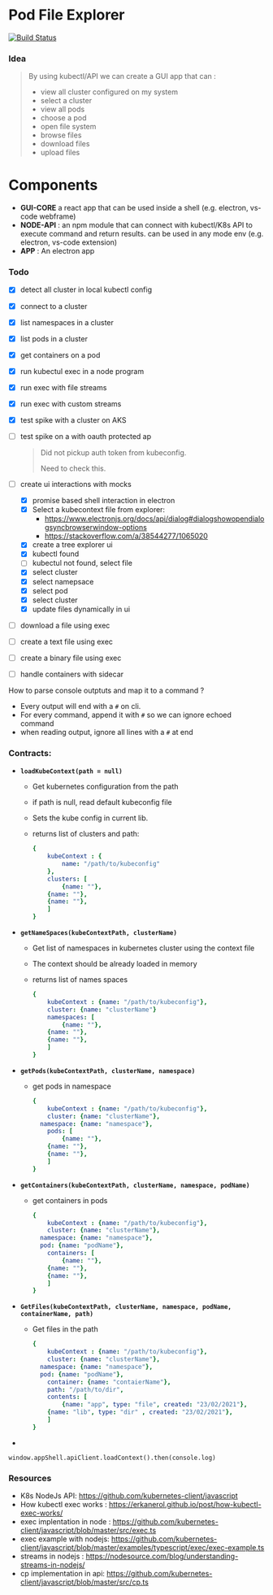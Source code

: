 # Pod File Explorer

[![Build Status](https://dev.azure.com/nishantsingh870743/PodFx/_apis/build/status/nishants.podfx?branchName=master)](https://dev.azure.com/nishantsingh870743/PodFx/_build/latest?definitionId=3&branchName=master)

### Idea

> By using kubectl/API we can create a GUI app that can : 
>
> - view all cluster configured on my system
> - select a cluster
> - view all pods
> - choose a pod
> - open file system 
> - browse files
> - download files
> - upload files



# Components

- **GUI-CORE**  a react app that can be used inside a shell (e.g. electron, vs-code webframe)
- **NODE-API** : an npm module that can connect with kubectl/K8s API to execute command and return results. can be used in any mode env (e.g. electron, vs-code extension)
- **APP** : An electron app 



### Todo 

- [x] detect all cluster in local kubectl config

- [x] connect to a cluster

- [x] list namespaces in a cluster 

- [x] list pods in a cluster

- [x] get containers on a pod

- [x] run kubectul exec in a node program

- [x] run exec with file streams

- [x] run exec with custom streams

- [x] test spike with a cluster on AKS

- [ ] test spike on a with oauth protected ap

  > Did not pickup auth token from kubeconfig.
  >
  > Need to check this.

- [ ] create ui interactions with mocks

  - [x] promise based shell interaction in electron
  - [x] Select a kubecontext file from explorer:
    - https://www.electronjs.org/docs/api/dialog#dialogshowopendialogsyncbrowserwindow-options
    - https://stackoverflow.com/a/38544277/1065020
  - [x] create a tree explorer ui
  - [x] kubectl found
  - [ ] kubectul not found, select file
  - [x] select cluster
  - [x] select namepsace
  - [x] select pod
  - [x] select cluster
  - [x] update files dynamically in ui

- [ ] download a file using exec

- [ ] create a text file using exec

- [ ] create a binary file using exec

- [ ] handle containers with sidecar



How to parse console outptuts and map it to a command ? 

- Every output will end with a `#` on cli.
- For every command, append it with `#` so we can ignore echoed command
- when reading output, ignore all lines with a `#` at end



### Contracts: 

- **`loadKubeContext(path = null)`**

  - Get kubernetes configuration from the path

  - if path is null, read default kubeconfig file

  - Sets the kube config in current lib.

  - returns  list of clusters and path: 

    ```yaml
    {
    	kubeContext : {
    		name: "/path/to/kubeconfig"
    	},
    	clusters: [
    		{name: ""},
        {name: ""},
        {name: ""},
    	]
    }
    ```

    

- **`getNameSpaces(kubeContextPath, clusterName)`**

  - Get list of namespaces in kubernetes cluster using the context file

  - The context should be already loaded in memory

  - returns list of names spaces

    ```yaml
    {
    	kubeContext : {name: "/path/to/kubeconfig"},
    	cluster: {name: "clusterName"}
    	namespaces: [
    		{name: ""},
        {name: ""},
        {name: ""},
    	]
    }
    ```

- **`getPods(kubeContextPath, clusterName, namespace)`**

  - get pods in namespace

    ```yaml
    {
    	kubeContext : {name: "/path/to/kubeconfig"},
    	cluster: {name: "clusterName"},
      namespace: {name: "namespace"},
    	pods: [
    		{name: ""},
        {name: ""},
        {name: ""},
    	]
    }
    ```

- **`getContainers(kubeContextPath, clusterName, namespace, podName)`**

  - get containers in pods

    ```yaml
    {
    	kubeContext : {name: "/path/to/kubeconfig"},
    	cluster: {name: "clusterName"},
      namespace: {name: "namespace"},
      pod: {name: "podName"},
    	containers: [
    		{name: ""},
        {name: ""},
        {name: ""},
    	]
    }
    ```

- **`GetFiles(kubeContextPath, clusterName, namespace, podName, containerName, path)`**

  - Get files in the path

    ```yaml
    {
    	kubeContext : {name: "/path/to/kubeconfig"},
    	cluster: {name: "clusterName"},
      namespace: {name: "namespace"},
      pod: {name: "podName"},
    	container: {name: "contaierName"},
    	path: "/path/to/dir",
    	contents: [
    		{name: "app", type: "file", created: "23/02/2021"},
        {name: "lib", type: "dir" , created: "23/02/2021"},
    	]
    }
    ```

    

  

- 

  ```
  window.appShell.apiClient.loadContext().then(console.log)
  ```

  

### Resources

- K8s NodeJs API: https://github.com/kubernetes-client/javascript
- How kubectl exec works : https://erkanerol.github.io/post/how-kubectl-exec-works/
- exec implentation in node : https://github.com/kubernetes-client/javascript/blob/master/src/exec.ts
- exec example with nodejs: https://github.com/kubernetes-client/javascript/blob/master/examples/typescript/exec/exec-example.ts
- streams in nodejs : https://nodesource.com/blog/understanding-streams-in-nodejs/
- cp implementation in api: https://github.com/kubernetes-client/javascript/blob/master/src/cp.ts